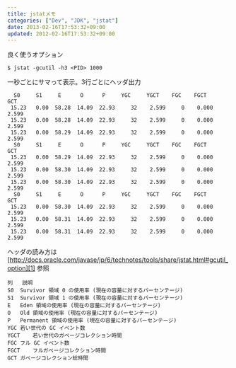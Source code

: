 ```yaml
---
title: jstatメモ
categories: ["Dev", "JDK", "jstat"]
date: 2013-02-16T17:53:32+09:00
updated: 2012-02-16T17:53:32+09:00
---
```


良く使うオプション

    $ jstat -gcutil -h3 <PID> 1000

一秒ごとにサマって表示。3行ごとにヘッダ出力

      S0     S1     E      O      P     YGC     YGCT    FGC    FGCT     GCT
     15.23   0.00  58.28  14.09  22.93     32    2.599     0    0.000    2.599
     15.23   0.00  58.28  14.09  22.93     32    2.599     0    0.000    2.599
     15.23   0.00  58.29  14.09  22.93     32    2.599     0    0.000    2.599
      S0     S1     E      O      P     YGC     YGCT    FGC    FGCT     GCT
     15.23   0.00  58.29  14.09  22.93     32    2.599     0    0.000    2.599
     15.23   0.00  58.30  14.09  22.93     32    2.599     0    0.000    2.599
     15.23   0.00  58.30  14.09  22.93     32    2.599     0    0.000    2.599
      S0     S1     E      O      P     YGC     YGCT    FGC    FGCT     GCT
     15.23   0.00  58.30  14.09  22.93     32    2.599     0    0.000    2.599
     15.23   0.00  58.31  14.09  22.93     32    2.599     0    0.000    2.599
     15.23   0.00  58.31  14.09  22.93     32    2.599     0    0.000    2.599

ヘッダの読み方は
[http://docs.oracle.com/javase/jp/6/technotes/tools/share/jstat.html#gcutil_option][1]
参照

    列	説明
    S0	Survivor 領域 0 の使用率 (現在の容量に対するパーセンテージ)
    S1	Survivor 領域 1 の使用率 (現在の容量に対するパーセンテージ)
    E	Eden 領域の使用率 (現在の容量に対するパーセンテージ)
    O	Old 領域の使用率 (現在の容量に対するパーセンテージ)
    P	Permanent 領域の使用率 (現在の容量に対するパーセンテージ)
    YGC	若い世代の GC イベント数
    YGCT	若い世代のガベージコレクション時間
    FGC	フル GC イベント数
    FGCT	フルガベージコレクション時間
    GCT	ガベージコレクション総時間

  [1]: http://docs.oracle.com/javase/jp/6/technotes/tools/share/jstat.html#gcutil_option
